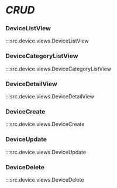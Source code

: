 # ***CRUD***

### DeviceListView
:::src.device.views.DeviceListView

### DeviceCategoryListView
:::src.device.views.DeviceCategoryListView

### DeviceDetailView
:::src.device.views.DeviceDetailView

### DeviceCreate
:::src.device.views.DeviceCreate

### DeviceUpdate
:::src.device.views.DeviceUpdate

### DeviceDelete
:::src.device.views.DeviceDelete
